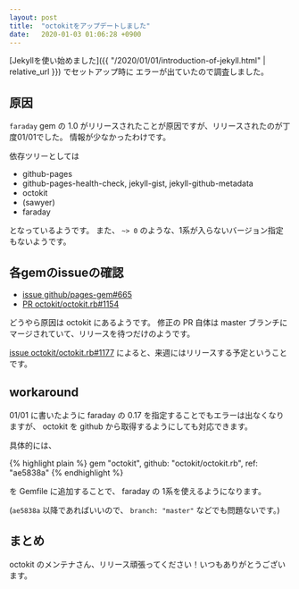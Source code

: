 ```yaml
---
layout: post
title:  "octokitをアップデートしました"
date:   2020-01-03 01:06:28 +0900
---
```


[Jekyllを使い始めました]({{ "/2020/01/01/introduction-of-jekyll.html" | relative_url }}) でセットアップ時に
エラーが出ていたので調査しました。

## 原因

`faraday` gem の 1.0 がリリースされたことが原因ですが、リリースされたのが丁度01/01でした。
情報が少なかったわけです。

依存ツリーとしては

- github-pages
- github-pages-health-check, jekyll-gist, jekyll-github-metadata
- octokit
- (sawyer)
- faraday

となっているようです。
また、 `~> 0` のような、1系が入らないバージョン指定もないようです。

## 各gemのissueの確認

- [issue github/pages-gem#665](https://github.com/github/pages-gem/issues/665)
- [PR octokit/octokit.rb#1154](https://github.com/octokit/octokit.rb/pull/1154)

どうやら原因は octokit にあるようです。
修正の PR 自体は master ブランチにマージされていて、リリースを待つだけのようです。

[issue octokit/octokit.rb#1177](https://github.com/octokit/octokit.rb/issues/1177) によると、来週にはリリースする予定ということです。

## workaround

01/01 に書いたように faraday の 0.17 を指定することでもエラーは出なくなりますが、
octokit を github から取得するようにしても対応できます。

具体的には、

{% highlight plain %}
gem "octokit", github: "octokit/octokit.rb", ref: "ae5838a"
{% endhighlight %}

を Gemfile に追加することで、 faraday の 1系を使えるようになります。

(`ae5838a` 以降であればいいので、 `branch: "master"` などでも問題ないです。)

## まとめ

octokit のメンテナさん、リリース頑張ってください！いつもありがとうございます。
